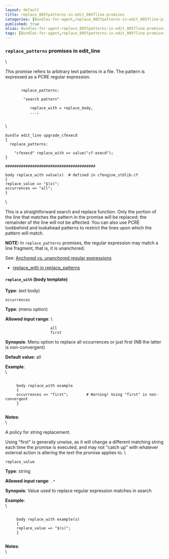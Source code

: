 ```yaml
---
layout: default
title: replace_005fpatterns-in-edit_005fline-promises
categories: [Bundles-for-agent,replace_005fpatterns-in-edit_005fline-promises]
published: true
alias: Bundles-for-agent-replace_005fpatterns-in-edit_005fline-promises.html
tags: [Bundles-for-agent,replace_005fpatterns-in-edit_005fline-promises]
---
```


### `replace_patterns` promises in edit\_line

\

This promise refers to arbitrary text patterns in a file. The pattern is
expressed as a PCRE regular expression.

~~~~ {.smallexample}
     
       replace_patterns:
     
        "search pattern"
     
           replace_with = replace_body,
           ...;
     
~~~~

\

~~~~ {.verbatim}
bundle edit_line upgrade_cfexecd
{
  replace_patterns:

    "cfexecd" replace_with => value("cf-execd");
}

########################################

body replace_with value(x)  # defined in cfengine_stdlib.cf
{
replace_value => "$(x)";
occurrences => "all";
}
~~~~

\

This is a straightforward search and replace function. Only the portion
of the line that matches the pattern in the promise will be replaced;
the remainder of the line will not be affected. You can also use PCRE
lookbehind and lookahead patterns to restrict the lines upon which the
pattern will match.

**NOTE:** In `replace_patterns` promises, the regular expression may
match a line fragment, that is, it is unanchored.

See: [Anchored vs. unanchored regular
expressions](#Anchored-vs_002e-unanchored-regular-expressions)

-   [replace\_with in
    replace\_patterns](#replace_005fwith-in-replace_005fpatterns)

#### `replace_with` (body template)

**Type**: (ext body)

`occurrences`

**Type**: (menu option)

**Allowed input range**: \

~~~~ {.example}
                    all
                    first
~~~~

**Synopsis**: Menu option to replace all occurrences or just first (NB
the latter is non-convergent)

**Default value:** all

**Example**:\
 \

~~~~ {.verbatim}
     
     body replace_with example
     {
     occurrences => "first";        # Warning! Using "first" is non-convergent
     }
     
~~~~

**Notes**:\
 \

A policy for string replacement.

Using "first" is generally unwise, as it will change a different
matching string each time the promise is executed, and may not "catch
up" with whatever external action is altering the text the promise
applies to. \

`replace_value`

**Type**: string

**Allowed input range**: `.*`

**Synopsis**: Value used to replace regular expression matches in search

**Example**:\
 \

~~~~ {.verbatim}
     
     body replace_with example(s)
     {
     replace_value => "$(s)";
     }
     
~~~~

**Notes**:\
 \
